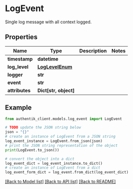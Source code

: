 # LogEvent

Single log message with all context logged.

## Properties

Name | Type | Description | Notes
------------ | ------------- | ------------- | -------------
**timestamp** | **datetime** |  | 
**log_level** | [**LogLevelEnum**](LogLevelEnum.md) |  | 
**logger** | **str** |  | 
**event** | **str** |  | 
**attributes** | **Dict[str, object]** |  | 

## Example

```python
from authentik_client.models.log_event import LogEvent

# TODO update the JSON string below
json = "{}"
# create an instance of LogEvent from a JSON string
log_event_instance = LogEvent.from_json(json)
# print the JSON string representation of the object
print(LogEvent.to_json())

# convert the object into a dict
log_event_dict = log_event_instance.to_dict()
# create an instance of LogEvent from a dict
log_event_form_dict = log_event.from_dict(log_event_dict)
```
[[Back to Model list]](../README.md#documentation-for-models) [[Back to API list]](../README.md#documentation-for-api-endpoints) [[Back to README]](../README.md)


